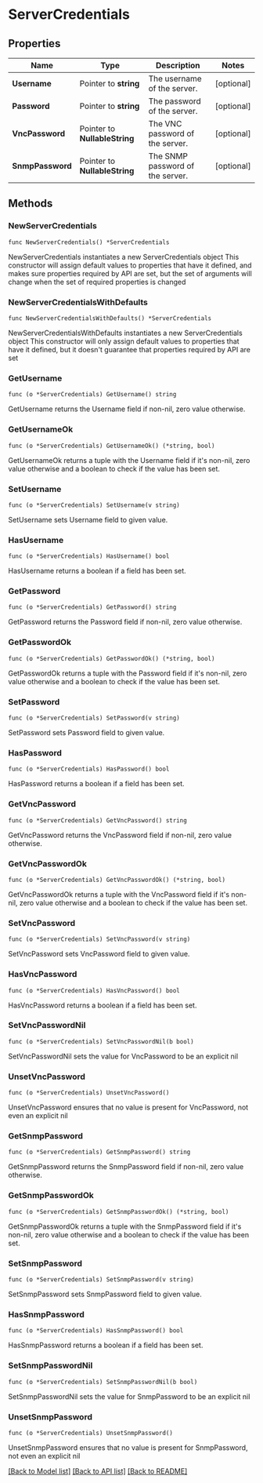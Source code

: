 # ServerCredentials

## Properties

Name | Type | Description | Notes
------------ | ------------- | ------------- | -------------
**Username** | Pointer to **string** | The username of the server. | [optional] 
**Password** | Pointer to **string** | The password of the server. | [optional] 
**VncPassword** | Pointer to **NullableString** | The VNC password of the server. | [optional] 
**SnmpPassword** | Pointer to **NullableString** | The SNMP password of the server. | [optional] 

## Methods

### NewServerCredentials

`func NewServerCredentials() *ServerCredentials`

NewServerCredentials instantiates a new ServerCredentials object
This constructor will assign default values to properties that have it defined,
and makes sure properties required by API are set, but the set of arguments
will change when the set of required properties is changed

### NewServerCredentialsWithDefaults

`func NewServerCredentialsWithDefaults() *ServerCredentials`

NewServerCredentialsWithDefaults instantiates a new ServerCredentials object
This constructor will only assign default values to properties that have it defined,
but it doesn't guarantee that properties required by API are set

### GetUsername

`func (o *ServerCredentials) GetUsername() string`

GetUsername returns the Username field if non-nil, zero value otherwise.

### GetUsernameOk

`func (o *ServerCredentials) GetUsernameOk() (*string, bool)`

GetUsernameOk returns a tuple with the Username field if it's non-nil, zero value otherwise
and a boolean to check if the value has been set.

### SetUsername

`func (o *ServerCredentials) SetUsername(v string)`

SetUsername sets Username field to given value.

### HasUsername

`func (o *ServerCredentials) HasUsername() bool`

HasUsername returns a boolean if a field has been set.

### GetPassword

`func (o *ServerCredentials) GetPassword() string`

GetPassword returns the Password field if non-nil, zero value otherwise.

### GetPasswordOk

`func (o *ServerCredentials) GetPasswordOk() (*string, bool)`

GetPasswordOk returns a tuple with the Password field if it's non-nil, zero value otherwise
and a boolean to check if the value has been set.

### SetPassword

`func (o *ServerCredentials) SetPassword(v string)`

SetPassword sets Password field to given value.

### HasPassword

`func (o *ServerCredentials) HasPassword() bool`

HasPassword returns a boolean if a field has been set.

### GetVncPassword

`func (o *ServerCredentials) GetVncPassword() string`

GetVncPassword returns the VncPassword field if non-nil, zero value otherwise.

### GetVncPasswordOk

`func (o *ServerCredentials) GetVncPasswordOk() (*string, bool)`

GetVncPasswordOk returns a tuple with the VncPassword field if it's non-nil, zero value otherwise
and a boolean to check if the value has been set.

### SetVncPassword

`func (o *ServerCredentials) SetVncPassword(v string)`

SetVncPassword sets VncPassword field to given value.

### HasVncPassword

`func (o *ServerCredentials) HasVncPassword() bool`

HasVncPassword returns a boolean if a field has been set.

### SetVncPasswordNil

`func (o *ServerCredentials) SetVncPasswordNil(b bool)`

 SetVncPasswordNil sets the value for VncPassword to be an explicit nil

### UnsetVncPassword
`func (o *ServerCredentials) UnsetVncPassword()`

UnsetVncPassword ensures that no value is present for VncPassword, not even an explicit nil
### GetSnmpPassword

`func (o *ServerCredentials) GetSnmpPassword() string`

GetSnmpPassword returns the SnmpPassword field if non-nil, zero value otherwise.

### GetSnmpPasswordOk

`func (o *ServerCredentials) GetSnmpPasswordOk() (*string, bool)`

GetSnmpPasswordOk returns a tuple with the SnmpPassword field if it's non-nil, zero value otherwise
and a boolean to check if the value has been set.

### SetSnmpPassword

`func (o *ServerCredentials) SetSnmpPassword(v string)`

SetSnmpPassword sets SnmpPassword field to given value.

### HasSnmpPassword

`func (o *ServerCredentials) HasSnmpPassword() bool`

HasSnmpPassword returns a boolean if a field has been set.

### SetSnmpPasswordNil

`func (o *ServerCredentials) SetSnmpPasswordNil(b bool)`

 SetSnmpPasswordNil sets the value for SnmpPassword to be an explicit nil

### UnsetSnmpPassword
`func (o *ServerCredentials) UnsetSnmpPassword()`

UnsetSnmpPassword ensures that no value is present for SnmpPassword, not even an explicit nil

[[Back to Model list]](../README.md#documentation-for-models) [[Back to API list]](../README.md#documentation-for-api-endpoints) [[Back to README]](../README.md)


